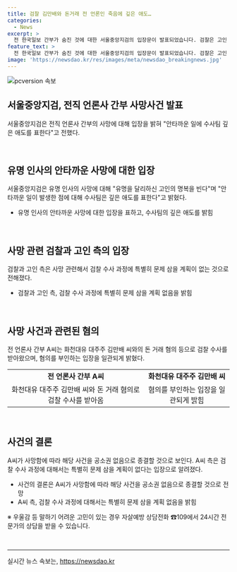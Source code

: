 ```yaml
---
title: 검찰 김만배와 돈거래 전 언론인 죽음에 깊은 애도…
categories:
  - News
excerpt: >
  전 한국일보 간부가 숨진 것에 대한 서울중앙지검의 입장문이 발표되었습니다. 검찰은 고인 A씨의 사망에 깊은 애도를 표하며, 수사과정에 대해 특별히 문제 삼을 계획이 없다고 전했습니다. A씨는 화천대유 대주주의 돈거래 혐의로 검찰 수사를 받았으나 부인하고 있었습니다. 검찰은 A씨의 사망으로 해당 사건을 공소권 없음으로 종결할 예정이라고 밝혔고, A씨 측도 수사과정에 대해서는 문제를 삼을 계획이 없다고 전해졌습니다.
feature_text: >
  전 한국일보 간부가 숨진 것에 대한 서울중앙지검의 입장문이 발표되었습니다. 검찰은 고인 A씨의 사망에 깊은 애도를 표하며, 수사과정에 대해 특별히 문제 삼을 계획이 없다고 전했습니다. A씨는 화천대유 대주주의 돈거래 혐의로 검찰 수사를 받았으나 부인하고 있었습니다. 검찰은 A씨의 사망으로 해당 사건을 공소권 없음으로 종결할 예정이라고 밝혔고, A씨 측도 수사과정에 대해서는 문제를 삼을 계획이 없다고 전해졌습니다.
image: 'https://newsdao.kr/res/images/meta/newsdao_breakingnews.jpg'
---
```


<p><img src="https://newsdao.kr/res/images/meta/newsdao_breakingnews.jpg" alt="pcversion 속보" /></p>

<h2 data-ke-size="size26">서울중앙지검, 전직 언론사 간부 사망사건 발표</h2>

<p data-ke-size="size16">서울중앙지검은 전직 언론사 간부의 사망에 대해 입장을 밝혀 "안타까운 일에 수사팀 깊은 애도를 표한다"고 전했다. </p>

<p data-ke-size="size16">&nbsp;</p>

<h2 data-ke-size="size24">유명 인사의 안타까운 사망에 대한 입장</h2>

<p data-ke-size="size16">서울중앙지검은 유명 인사의 사망에 대해 "유명을 달리하신 고인의 명복을 빈다"며 "안타까운 일이 발생한 점에 대해 수사팀은 깊은 애도를 표한다"고 밝혔다.</p>

<ul>
  <li>유명 인사의 안타까운 사망에 대한 입장을 표하고, 수사팀의 깊은 애도를 밝힘</li>
</ul>

<p data-ke-size="size16">&nbsp;</p>

<h2 data-ke-size="size24">사망 관련 검찰과 고인 측의 입장</h2>

<p data-ke-size="size16">검찰과 고인 측은 사망 관련해서 검찰 수사 과정에 특별히 문제 삼을 계획이 없는 것으로 전해졌다.</p>

<ul>
  <li>검찰과 고인 측, 검찰 수사 과정에 특별히 문제 삼을 계획 없음을 밝힘</li>
</ul>

<p data-ke-size="size16">&nbsp;</p>

<h2 data-ke-size="size24">사망 사건과 관련된 혐의</h2>

<p data-ke-size="size16">전 언론사 간부 A씨는 화천대유 대주주 김만배 씨와의 돈 거래 혐의 등으로 검찰 수사를 받아왔으며, 혐의를 부인하는 입장을 일관되게 밝혔다.</p>

<table>
  <tr>
    <td style="text-align: center; height: 17px;"><b>전 언론사 간부 A씨</b></td>
    <td style="text-align: center; height: 17px;"><b>화천대유 대주주 김만배 씨</b></td>
  </tr>
  <tr>
    <td style="text-align: center; height: 17px;">화천대유 대주주 김만배 씨와 돈 거래 혐의로 검찰 수사를 받아옴</td>
    <td style="text-align: center; height: 17px;">혐의를 부인하는 입장을 일관되게 밝힘</td>
  </tr>
</table>

<p data-ke-size="size16">&nbsp;</p>

<h2 data-ke-size="size24">사건의 결론</h2>

<p data-ke-size="size16">A씨가 사망함에 따라 해당 사건을 공소권 없음으로 종결할 것으로 보인다. A씨 측은 검찰 수사 과정에 대해서는 특별히 문제 삼을 계획이 없다는 입장으로 알려졌다.</p>

<ul>
  <li>사건의 결론은 A씨가 사망함에 따라 해당 사건을 공소권 없음으로 종결할 것으로 전망</li>
  <li>A씨 측, 검찰 수사 과정에 대해서는 특별히 문제 삼을 계획 없음을 밝힘</li>
</ul>

<p data-ke-size="size16">※ 우울감 등 말하기 어려운 고민이 있는 경우 자살예방 상담전화 ☎109에서 24시간 전문가의 상담을 받을 수 있습니다.</p>

<p data-ke-size="size16">&nbsp;</p>

<hr>
실시간 뉴스 속보는, <a href="https://newsdao.kr" rel="dofollow">https://newsdao.kr</a>


